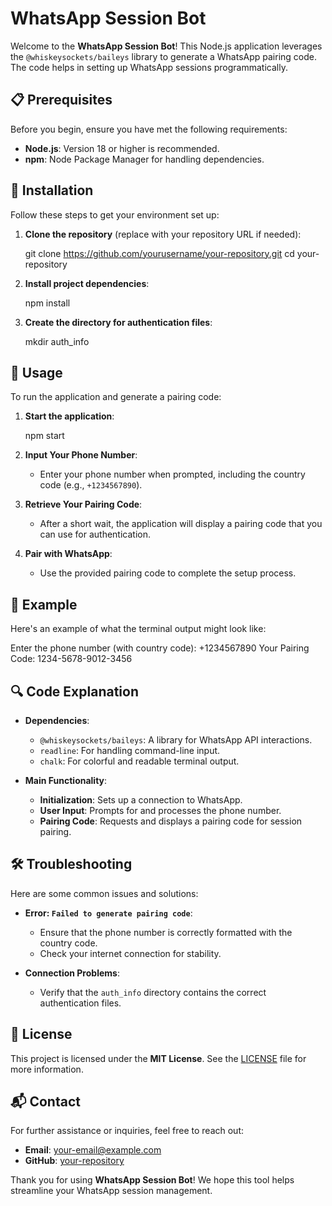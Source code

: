 # WhatsApp Session Bot

Welcome to the **WhatsApp Session Bot**! This Node.js application leverages the `@whiskeysockets/baileys` library to generate a WhatsApp pairing code. The code helps in setting up WhatsApp sessions programmatically.

## 📋 Prerequisites

Before you begin, ensure you have met the following requirements:

- **Node.js**: Version 18 or higher is recommended.
- **npm**: Node Package Manager for handling dependencies.

## 🚀 Installation

Follow these steps to get your environment set up:

1. **Clone the repository** (replace with your repository URL if needed):

   git clone https://github.com/yourusername/your-repository.git
   cd your-repository

2. **Install project dependencies**:

   npm install

3. **Create the directory for authentication files**:

   mkdir auth_info

## 🔧 Usage

To run the application and generate a pairing code:

1. **Start the application**:

   npm start

2. **Input Your Phone Number**:
   - Enter your phone number when prompted, including the country code (e.g., `+1234567890`).

3. **Retrieve Your Pairing Code**:
   - After a short wait, the application will display a pairing code that you can use for authentication.

4. **Pair with WhatsApp**:
   - Use the provided pairing code to complete the setup process.

## 📖 Example

Here's an example of what the terminal output might look like:


Enter the phone number (with country code): +1234567890
Your Pairing Code: 1234-5678-9012-3456


## 🔍 Code Explanation

- **Dependencies**:
  - `@whiskeysockets/baileys`: A library for WhatsApp API interactions.
  - `readline`: For handling command-line input.
  - `chalk`: For colorful and readable terminal output.

- **Main Functionality**:
  - **Initialization**: Sets up a connection to WhatsApp.
  - **User Input**: Prompts for and processes the phone number.
  - **Pairing Code**: Requests and displays a pairing code for session pairing.

## 🛠️ Troubleshooting

Here are some common issues and solutions:

- **Error: `Failed to generate pairing code`**:
  - Ensure that the phone number is correctly formatted with the country code.
  - Check your internet connection for stability.

- **Connection Problems**:
  - Verify that the `auth_info` directory contains the correct authentication files.

## 📜 License

This project is licensed under the **MIT License**. See the [LICENSE](LICENSE) file for more information.

## 📬 Contact

For further assistance or inquiries, feel free to reach out:

- **Email**: [your-email@example.com](mailto:khaelllll02@gmail.com)
- **GitHub**: [your-repository](https://github.com/khaelll02/WA-pairing-code)

Thank you for using **WhatsApp Session Bot**! We hope this tool helps streamline your WhatsApp session management.



